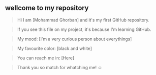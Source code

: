 ## wellcome to my repository ##

>Hi I am [Mohammad Ghorban] and it's my first GitHub repository.

>If you see this file on my project, it's because I'm learning GitHub.

>My mood: [I'm a very curious person about everythings]

>My favourite color: [black and white]

>You can reach me in: [Here]

>Thank you so match for whatching me! ☺
